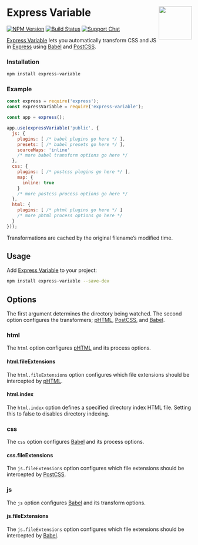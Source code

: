 # Express Variable [<img src="https://jonathantneal.github.io/node-logo.svg" alt="" width="90" height="90" align="right">][Express Variable]

[![NPM Version][npm-img]][npm-url]
[![Build Status][cli-img]][cli-url]
[![Support Chat][git-img]][git-url]

[Express Variable] lets you automatically transform CSS and JS in [Express]
using [Babel] and [PostCSS].

### Installation

```sh
npm install express-variable
```

### Example

```js
const express = require('express');
const expressVariable = require('express-variable');

const app = express();

app.use(expressVariable('public', {
  js: {
    plugins: [ /* babel plugins go here */ ],
    presets: [ /* babel presets go here */ ],
    sourceMaps: 'inline'
    /* more babel transform options go here */
  },
  css: {
    plugins: [ /* postcss plugins go here */ ],
    map: {
      inline: true
    }
    /* more postcss process options go here */
  },
  html: {
    plugins: [ /* phtml plugins go here */ ]
    /* more phtml process options go here */
  }
}));
```

Transformations are cached by the original filename’s modified time.

## Usage

Add [Express Variable] to your project:

```bash
npm install express-variable --save-dev
```

## Options

The first argument determines the directory being watched. The second option configures the transformers; [pHTML], [PostCSS], and [Babel].

### html

The `html` option configures [pHTML] and its process options.

#### html.fileExtensions

The `html.fileExtensions` option configures which file extensions should be
intercepted by [pHTML].

#### html.index

The `html.index` option defines a specified directory index HTML file. Setting
this to false to disables directory indexing.

### css

The `css` option configures [Babel] and its process options.

#### css.fileExtensions

The `js.fileExtensions` option configures which file extensions should be
intercepted by [PostCSS].

### js

The `js` option configures [Babel] and its transform options.

#### js.fileExtensions

The `js.fileExtensions` option configures which file extensions should be
intercepted by [Babel].

[cli-img]: https://img.shields.io/travis/jonathantneal/express-variable.svg
[cli-url]: https://travis-ci.org/jonathantneal/express-variable
[git-img]: https://img.shields.io/badge/support-chat-blue.svg
[git-url]: https://gitter.im/postcss/postcss
[npm-img]: https://img.shields.io/npm/v/express-variable.svg
[npm-url]: https://www.npmjs.com/package/express-variable

[Babel]: https://github.com/babel/babel/
[Express]: http://expressjs.com/
[Express Variable]: https://github.com/jonathantneal/express-variable
[pHTML]: https://github.com/phtmlorg/phtml
[PostCSS]: https://github.com/postcss/postcss
